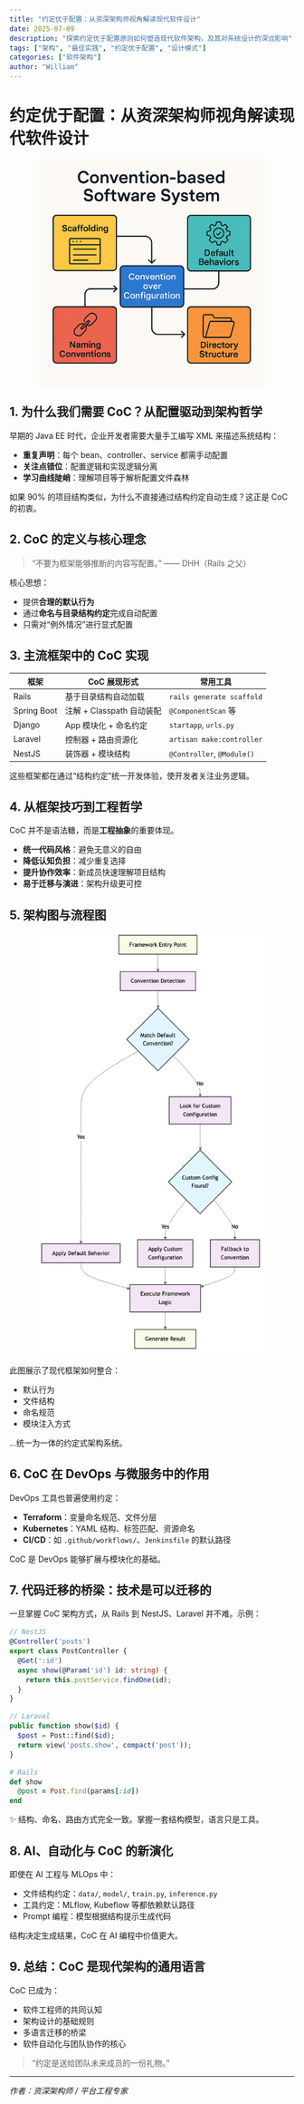 ```yaml
---
title: "约定优于配置：从资深架构师视角解读现代软件设计"
date: 2025-07-09
description: "探索约定优于配置原则如何塑造现代软件架构，及其对系统设计的深远影响"
tags: ["架构", "最佳实践", "约定优于配置", "设计模式"]
categories: ["软件架构"]
author: "William"
---
```



# 约定优于配置：从资深架构师视角解读现代软件设计

<img src="coc-system-overview.png" alt="约定优于配置软件系统流程图" style="width: 400px; margin: auto; display: block;">

## 1. 为什么我们需要 CoC？从配置驱动到架构哲学

早期的 Java EE 时代，企业开发者需要大量手工编写 XML 来描述系统结构：

- **重复声明**：每个 bean、controller、service 都需手动配置
- **关注点错位**：配置逻辑和实现逻辑分离
- **学习曲线陡峭**：理解项目等于解析配置文件森林

如果 90% 的项目结构类似，为什么不直接通过结构约定自动生成？这正是 CoC 的初衷。

## 2. CoC 的定义与核心理念

> “不要为框架能够推断的内容写配置。” —— DHH（Rails 之父）

核心思想：

- 提供**合理的默认行为**
- 通过**命名与目录结构约定**完成自动配置
- 只需对“例外情况”进行显式配置

## 3. 主流框架中的 CoC 实现

| 框架       | CoC 展现形式                  | 常用工具             |
|------------|-------------------------------|----------------------|
| Rails      | 基于目录结构自动加载          | `rails generate scaffold` |
| Spring Boot| 注解 + Classpath 自动装配     | `@ComponentScan` 等     |
| Django     | App 模块化 + 命名约定          | `startapp`, `urls.py` |
| Laravel    | 控制器 + 路由资源化            | `artisan make:controller` |
| NestJS     | 装饰器 + 模块结构              | `@Controller`, `@Module()` |

这些框架都在通过“结构约定”统一开发体验，使开发者关注业务逻辑。

## 4. 从框架技巧到工程哲学

CoC 并不是语法糖，而是**工程抽象**的重要体现。

- **统一代码风格**：避免无意义的自由
- **降低认知负担**：减少重复选择
- **提升协作效率**：新成员快速理解项目结构
- **易于迁移与演进**：架构升级更可控

## 5. 架构图与流程图

<img src="coc-workflow-diagram.png" alt="约定优于配置软件系统流程图" style="width: 400px; margin: auto; display: block;">

此图展示了现代框架如何整合：

- 默认行为
- 文件结构
- 命名规范
- 模块注入方式

...统一为一体的约定式架构系统。

## 6. CoC 在 DevOps 与微服务中的作用

DevOps 工具也普遍使用约定：

- **Terraform**：变量命名规范、文件分层
- **Kubernetes**：YAML 结构、标签匹配、资源命名
- **CI/CD**：如 `.github/workflows/`、`Jenkinsfile` 的默认路径

CoC 是 DevOps 能够扩展与模块化的基础。

## 7. 代码迁移的桥梁：技术是可以迁移的

一旦掌握 CoC 架构方式，从 Rails 到 NestJS、Laravel 并不难。示例：

```typescript
// NestJS
@Controller('posts')
export class PostController {
  @Get(':id')
  async show(@Param('id') id: string) {
    return this.postService.findOne(id);
  }
}
```

```php
// Laravel
public function show($id) {
  $post = Post::find($id);
  return view('posts.show', compact('post'));
}
```

```ruby
# Rails
def show
  @post = Post.find(params[:id])
end
```

✨ 结构、命名、路由方式完全一致。掌握一套结构模型，语言只是工具。

## 8. AI、自动化与 CoC 的新演化

即使在 AI 工程与 MLOps 中：

- 文件结构约定：`data/`, `model/`, `train.py`, `inference.py`
- 工具约定：MLflow, Kubeflow 等都依赖默认路径
- Prompt 编程：模型根据结构提示生成代码

结构决定生成结果，CoC 在 AI 编程中价值更大。

## 9. 总结：CoC 是现代架构的通用语言

CoC 已成为：

- 软件工程师的共同认知
- 架构设计的基础规则
- 多语言迁移的桥梁
- 软件自动化与团队协作的核心

> “约定是送给团队未来成员的一份礼物。”

---

*作者：资深架构师 / 平台工程专家*
